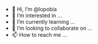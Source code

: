 - 👋 Hi, I’m @lopobia
- 👀 I’m interested in ...
- 🌱 I’m currently learning ...
- 💞️ I’m looking to collaborate on ...
- 📫 How to reach me ...

<!---
lopobia/lopobia is a ✨ special ✨ repository because its `README.md` (this file) appears on your GitHub profile.
You can click the Preview link to take a look at your changes.
--->
